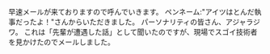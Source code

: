 早速メールが来ておりますので呼んでいきます。
ペンネーム:"アイツはとんだ執事だったよ！"さんからいただきました。
パーソナリティの皆さん、アジャラジワ。
これは「先輩が遭遇した話」として聞いたのですが、現場でスゴイ技術者を見かけたのでメールしました。

